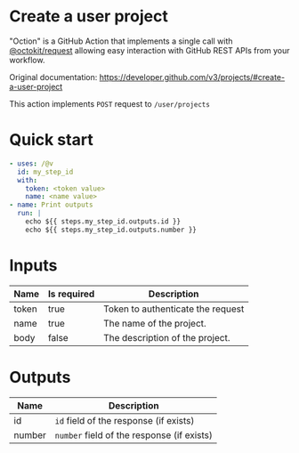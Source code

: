 # Create a user project

"Oction" is a GitHub Action that implements a single call with 
[@octokit/request](https://www.npmjs.com/package/@octokit/request)
allowing easy interaction with GitHub REST APIs from your workflow.

Original documentation: https://developer.github.com/v3/projects/#create-a-user-project

This action implements `POST` request to `/user/projects`


# Quick start

```yaml
- uses: /@v
  id: my_step_id
  with:
    token: <token value>
    name: <name value>
- name: Print outputs
  run: |
    echo ${{ steps.my_step_id.outputs.id }}
    echo ${{ steps.my_step_id.outputs.number }}
```


# Inputs

| Name | Is required | Description |
|---|---|---|
|token|true|Token to authenticate the request
|name|true|The name of the project.
|body|false|The description of the project.

# Outputs

| Name | Description |
|---|---|
|id|`id` field of the response (if exists)|
|number|`number` field of the response (if exists)|

